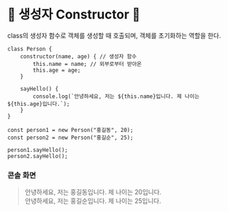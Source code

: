 # 🎃 생성자 Constructor 🎃
class의 생성자 함수로 객체를 생성할 때 호출되며, 객체를 초기화하는 역할을 한다.
```
class Person {
    constructor(name, age) { // 생성자 함수
        this.name = name; // 외부로부터 받아온
        this.age = age;
    }

    sayHello() {
        console.log(`안녕하세요, 저는 ${this.name}입니다. 제 나이는 ${this.age}입니다.`);
    }
}

const person1 = new Person("홍길동", 20);
const person2 = new Person("홍길순", 25);

person1.sayHello();
person2.sayHello();
``` 

### 콘솔 화면
>안녕하세요, 저는 홍길동입니다. 제 나이는 20입니다. <br/>
안녕하세요, 저는 홍길순입니다. 제 나이는 25입니다.
